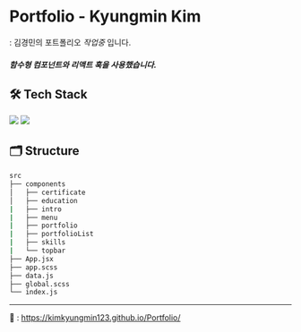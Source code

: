 # Portfolio - Kyungmin Kim

: 김경민의 포트폴리오 _작업중_ 입니다.

##### 함수형 컴포넌트와 리액트 훅을 사용했습니다.

## 🛠 Tech Stack

<img src="https://img.shields.io/badge/React-61DAFB?style=flat-square&logo=React&logoColor=white"/>
<img src="https://img.shields.io/badge/Sass-CC6699?style=flat-square&logo=Sass&logoColor=white"/>

## 🗂 Structure

```bash
src
├── components
│   ├── certificate
│   ├── education
|   ├── intro
|   ├── menu
|   ├── portfolio
|   ├── portfolioList
|   ├── skills
|   └── topbar
├── App.jsx
├── app.scss
├── data.js
├── global.scss
└── index.js
```

---

👀 : https://kimkyungmin123.github.io/Portfolio/
